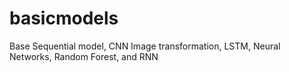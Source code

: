 # basicmodels
 Base Sequential model, CNN Image transformation, LSTM, Neural Networks, Random Forest, and RNN
